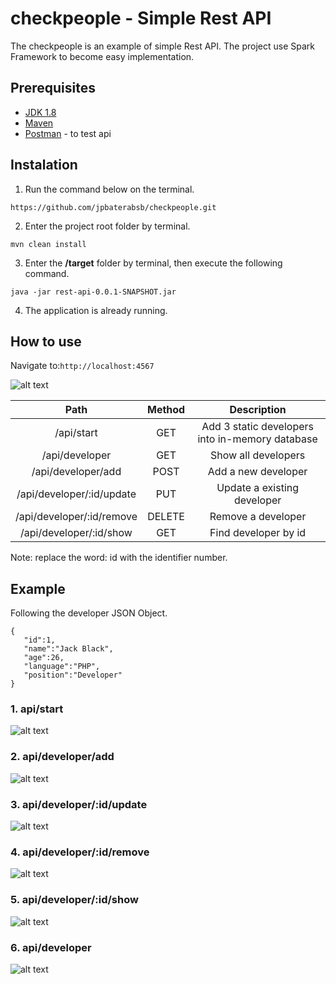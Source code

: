 # checkpeople - Simple Rest API

The checkpeople is an example of simple Rest API. The project use Spark Framework to become easy implementation.

## Prerequisites

* [JDK 1.8](https://www.oracle.com/technetwork/pt/java/javase/downloads/jdk8-downloads-2133151.html) 
* [Maven](https://maven.apache.org/download.cgi) 
* [Postman](https://www.getpostman.com/downloads/) - to test api

## Instalation

1. Run the command below on the terminal.

```
https://github.com/jpbaterabsb/checkpeople.git
```

2. Enter the project root folder by terminal.

```
mvn clean install 
```

3. Enter the <b>/target</b> folder by terminal, then execute the following command.

```
java -jar rest-api-0.0.1-SNAPSHOT.jar
```
4. The application is already running.

## How to use

Navigate to:```http://localhost:4567```

![alt text](https://user-images.githubusercontent.com/31267814/51361782-44145a80-1ab8-11e9-94a5-fb6665691563.png)

| Path           | Method    | Description                                               |
| :---:              | :-:       | :-:                                                   |
| /api/start     | GET       | Add 3 static developers into in-memory database           |
| /api/developer     | GET       | Show all developers                                   | 
| /api/developer/add | POST       | Add a new developer                                  | 
| /api/developer/:id/update | PUT       | Update a existing developer                    | 
| /api/developer/:id/remove | DELETE       | Remove a developer                          | 
| /api/developer/:id/show | GET       | Find developer by id                             | 

Note: replace the word: id with the identifier number.

## Example

Following the developer JSON Object.
```
{  
   "id":1,
   "name":"Jack Black",
   "age":26,
   "language":"PHP",
   "position":"Developer"
}
```
### 1. api/start

![alt text](https://user-images.githubusercontent.com/31267814/51363108-b50a4100-1abd-11e9-8319-d3182cfd368c.png)

### 2. api/developer/add

![alt text](https://user-images.githubusercontent.com/31267814/51363040-6d83b500-1abd-11e9-997c-e96b0c0752e8.png)

### 3. api/developer/:id/update

![alt text](https://user-images.githubusercontent.com/31267814/51363067-88eec000-1abd-11e9-8e97-bfb3c66485e6.png)

### 4. api/developer/:id/remove

![alt text](https://user-images.githubusercontent.com/31267814/51363092-a459cb00-1abd-11e9-9cf5-f4331f76bb40.png)

### 5. api/developer/:id/show

![alt text](https://user-images.githubusercontent.com/31267814/51363060-80968500-1abd-11e9-8638-774a0c62e6c2.png)

### 6. api/developer

![alt text](https://user-images.githubusercontent.com/31267814/51363047-78d6e080-1abd-11e9-83dc-f7a4397fbee4.png)

